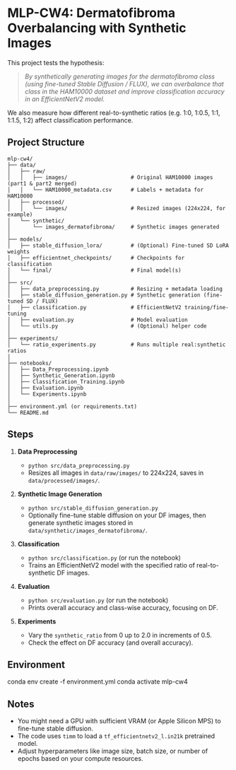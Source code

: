 # MLP-CW4: Dermatofibroma Overbalancing with Synthetic Images

This project tests the hypothesis:

> _By synthetically generating images for the dermatofibroma class (using fine-tuned Stable Diffusion / FLUX), we can overbalance that class in the HAM10000 dataset and improve classification accuracy in an EfficientNetV2 model._

We also measure how different real-to-synthetic ratios (e.g. 1:0, 1:0.5, 1:1, 1:1.5, 1:2) affect classification performance.

## Project Structure

```
mlp-cw4/
├── data/
│   ├── raw/
│   │   ├── images/                    # Original HAM10000 images (part1 & part2 merged)
│   │   └── HAM10000_metadata.csv      # Labels + metadata for HAM10000
│   ├── processed/
│   │   └── images/                    # Resized images (224x224, for example)
│   └── synthetic/
│       └── images_dermatofibroma/     # Synthetic images generated
│
├── models/
│   ├── stable_diffusion_lora/         # (Optional) Fine-tuned SD LoRA weights
│   ├── efficientnet_checkpoints/      # Checkpoints for classification
│   └── final/                         # Final model(s)
│
├── src/
│   ├── data_preprocessing.py          # Resizing + metadata loading
│   ├── stable_diffusion_generation.py # Synthetic generation (fine-tuned SD / FLUX)
│   ├── classification.py              # EfficientNetV2 training/fine-tuning
│   ├── evaluation.py                  # Model evaluation
│   └── utils.py                       # (Optional) helper code
│
├── experiments/
│   └── ratio_experiments.py           # Runs multiple real:synthetic ratios
│
├── notebooks/
│   ├── Data_Preprocessing.ipynb
│   ├── Synthetic_Generation.ipynb
│   ├── Classification_Training.ipynb
│   ├── Evaluation.ipynb
│   └── Experiments.ipynb
│
├── environment.yml (or requirements.txt)
└── README.md
```

## Steps

1. **Data Preprocessing**

   - `python src/data_preprocessing.py`
   - Resizes all images in `data/raw/images/` to 224x224, saves in `data/processed/images/`.

2. **Synthetic Image Generation**

   - `python src/stable_diffusion_generation.py`
   - Optionally fine-tune stable diffusion on your DF images, then generate synthetic images stored in `data/synthetic/images_dermatofibroma/`.

3. **Classification**

   - `python src/classification.py` (or run the notebook)
   - Trains an EfficientNetV2 model with the specified ratio of real-to-synthetic DF images.

4. **Evaluation**

   - `python src/evaluation.py` (or run the notebook)
   - Prints overall accuracy and class-wise accuracy, focusing on DF.

5. **Experiments**
   - Vary the `synthetic_ratio` from 0 up to 2.0 in increments of 0.5.
   - Check the effect on DF accuracy (and overall accuracy).

## Environment

conda env create -f environment.yml conda activate mlp-cw4

## Notes

- You might need a GPU with sufficient VRAM (or Apple Silicon MPS) to fine-tune stable diffusion.
- The code uses `timm` to load a `tf_efficientnetv2_l.in21k` pretrained model.
- Adjust hyperparameters like image size, batch size, or number of epochs based on your compute resources.
